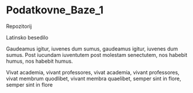 # Podatkovne_Baze_1
Repozitorij

Latinsko besedilo

Gaudeamus igitur,
iuvenes dum sumus,
gaudeamus igitur,
iuvenes dum sumus.
Post iucundam iuventutem
post molestam senectutem,
nos habebit humus,
nos habebit humus.

Vivat academia,
vivant professores,
vivat academia,
vivant professores,
vivat membrum quodlibet,
vivant membra quaelibet,
semper sint in flore,
semper sint in flore
